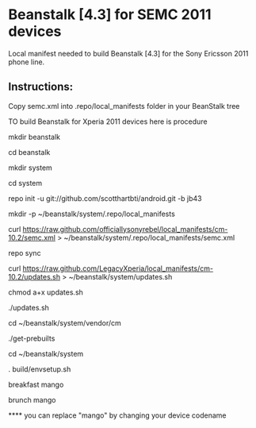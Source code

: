 Beanstalk [4.3] for SEMC 2011 devices
===============

Local manifest needed to build Beanstalk [4.3] for the Sony Ericsson 2011 phone line.

Instructions:
-------------

Copy semc.xml into .repo/local_manifests folder in your BeanStalk tree


TO build Beanstalk for Xperia 2011 devices here is procedure

 mkdir beanstalk
 
 cd beanstalk
 
 mkdir system
 
 cd system
 
 repo init -u git://github.com/scotthartbti/android.git -b jb43
 
 mkdir -p ~/beanstalk/system/.repo/local_manifests
 
 curl https://raw.github.com/officiallysonyrebel/local_manifests/cm-10.2/semc.xml > ~/beanstalk/system/.repo/local_manifests/semc.xml
 
 repo sync
 
 curl https://raw.github.com/LegacyXperia/local_manifests/cm-10.2/updates.sh > ~/beanstalk/system/updates.sh
 
 chmod a+x updates.sh
 
 ./updates.sh
 
 cd ~/beanstalk/system/vendor/cm
 
 ./get-prebuilts
 
 cd ~/beanstalk/system
 
 . build/envsetup.sh
 
 breakfast mango
 
 brunch mango
 
 
 
 **** you can replace "mango" by changing your device codename
